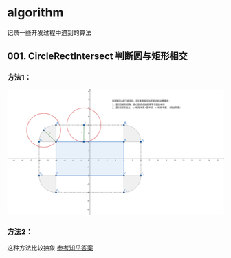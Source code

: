 # algorithm
记录一些开发过程中遇到的算法

## 001. CircleRectIntersect  判断圆与矩形相交  
### 方法1：
![image](Assets/001CircleRectIntersect/geogebra-export.png)
  
### 方法2：
这种方法比较抽象 [参考知乎答案](https://www.zhihu.com/question/24251545)
